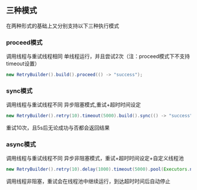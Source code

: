 ## 三种模式

在两种形式的基础上又分别支持以下三种执行模式

### proceed模式

调用线程与重试线程相同
单线程运行，并且尝试2次（注：proceed模式下不支持timeout设置）


``` java
new RetryBuilder().build().proceed(() -> "success");
```

### sync模式

调用线程与重试线程不同
异步阻塞模式,重试+超时时间设定
``` java
new RetryBuilder().retry(10).timeout(5000).build().sync(() -> "success");
```
重试10次，且5s后无论成功与否都会返回结果


### async模式

调用线程与重试线程不同
异步非阻塞模式，重试+超时时间设定+自定义线程池
``` java
new RetryBuilder().retry(10).delay(1000).timeout(5000).pool(Executors.newSingleThreadExecutor()).build().async((round, nanos) -> "success");
```
调用线程非阻塞，重试会在线程池中继续运行，到达超时时间后自动停止
